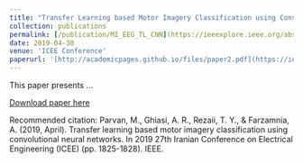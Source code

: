 ```yaml
---
title: "Transfer Learning based Motor Imagery Classification using Convolutional Neural Networks"
collection: publications
permalink: [/publication/MI_EEG_TL_CNN](https://ieeexplore.ieee.org/abstract/document/8786636)
date: 2019-04-30
venue: 'ICEE Conference'
paperurl: '[http://academicpages.github.io/files/paper2.pdf](https://ieeexplore.ieee.org/stamp/stamp.jsp?arnumber=8786636)'
---
```

This paper presents ...

[Download paper here]([http://academicpages.github.io/files/paper2.pdf](https://ieeexplore.ieee.org/stamp/stamp.jsp?arnumber=8786636))

Recommended citation: Parvan, M., Ghiasi, A. R., Rezaii, T. Y., & Farzamnia, A. (2019, April). Transfer learning based motor imagery classification using convolutional neural networks. In 2019 27th Iranian Conference on Electrical Engineering (ICEE) (pp. 1825-1828). IEEE.

